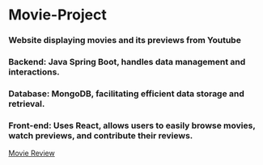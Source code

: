 # Movie-Project
### 
### Website displaying movies and its previews from Youtube
### Backend: Java Spring Boot, handles data management and interactions.
### Database: MongoDB, facilitating efficient data storage and retrieval.
### Front-end: Uses React, allows users to easily browse movies, watch previews, and contribute their reviews.
[Movie Review](https://my-movie-api.kflux7.repl.co)
